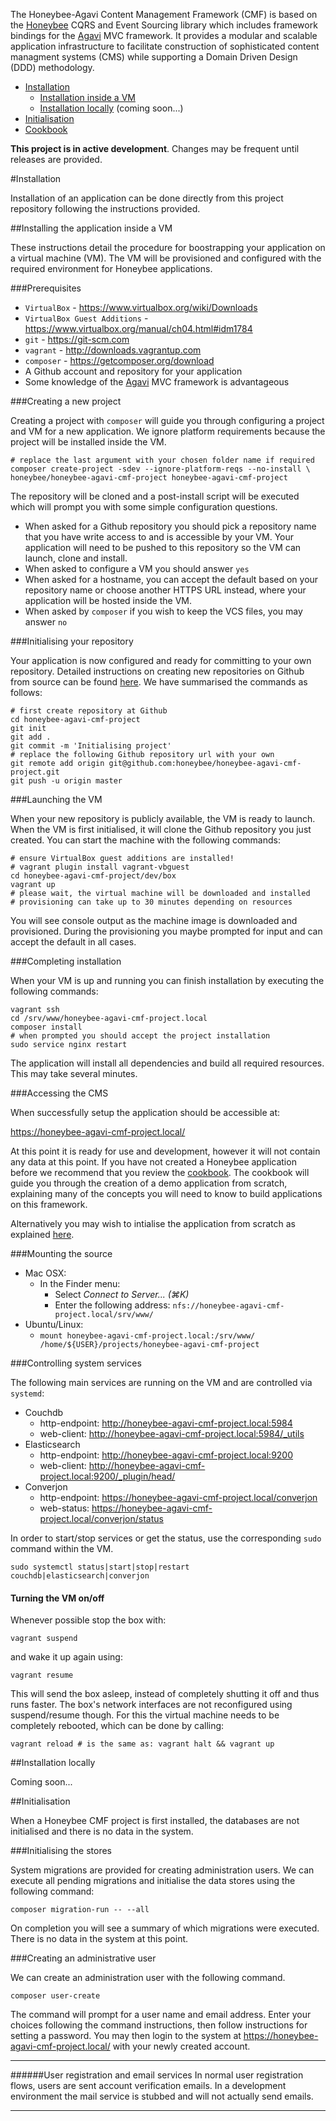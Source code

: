 The Honeybee-Agavi Content Management Framework (CMF) is based on the [Honeybee][1] CQRS and Event Sourcing library which includes framework bindings for the [Agavi][2] MVC framework. It provides a modular and scalable application infrastructure to facilitate construction of sophisticated content managment systems (CMS) while supporting a Domain Driven Design (DDD) methodology.

 * [Installation](#installation)
   * [Installation inside a VM](#installing-the-application-inside-a-vm)
   * [Installation locally](#installation-locally) (coming soon...)
 * [Initialisation](#initialisation)
 * [Cookbook][5]

**This project is in active development**. Changes may be frequent until releases are provided.

#Installation

Installation of an application can be done directly from this project repository following the instructions provided. 

##Installing the application inside a VM

These instructions detail the procedure for boostrapping your application on a virtual machine (VM).  The VM will be provisioned and configured with the required environment for Honeybee applications.

###Prerequisites

 * `VirtualBox` - https://www.virtualbox.org/wiki/Downloads
 * `VirtualBox Guest Additions` - https://www.virtualbox.org/manual/ch04.html#idm1784
 * `git` - https://git-scm.com
 * `vagrant` - http://downloads.vagrantup.com
 * `composer` - https://getcomposer.org/download
 * A Github account and repository for your application
 * Some knowledge of the [Agavi][2] MVC framework is advantageous

###Creating a new project

Creating a project with `composer` will guide you through configuring a project and VM for a new application. We ignore platform requirements because the project will be installed inside the VM.

```shell
# replace the last argument with your chosen folder name if required
composer create-project -sdev --ignore-platform-reqs --no-install \
honeybee/honeybee-agavi-cmf-project honeybee-agavi-cmf-project
```

The repository will be cloned and a post-install script will be executed which will prompt you with some simple configuration questions.

 * When asked for a Github repository you should pick a repository name that you have write access to and is accessible by your VM. Your application will need to be pushed to this repository so the VM can launch, clone and install.
 * When asked to configure a VM you should answer `yes`
 * When asked for a hostname, you can accept the default based on your repository name or choose another HTTPS URL instead, where your application will be hosted inside the VM.
 * When asked by `composer` if you wish to keep the VCS files, you may answer `no`

###Initialising your repository

Your application is now configured and ready for committing to your own repository. Detailed instructions on creating new repositories on Github from source can be found [here][4]. We have summarised the commands as follows:

```shell
# first create repository at Github
cd honeybee-agavi-cmf-project
git init
git add .
git commit -m 'Initialising project'
# replace the following Github repository url with your own
git remote add origin git@github.com:honeybee/honeybee-agavi-cmf-project.git
git push -u origin master
```

###Launching the VM

When your new repository is publicly available, the VM is ready to launch. When the VM is first initialised, it will clone the Github repository you just created. You can start the machine with the following commands:

```shell
# ensure VirtualBox guest additions are installed!
# vagrant plugin install vagrant-vbguest
cd honeybee-agavi-cmf-project/dev/box
vagrant up
# please wait, the virtual machine will be downloaded and installed
# provisioning can take up to 30 minutes depending on resources
```

You will see console output as the machine image is downloaded and provisioned. During the provisioning you maybe prompted for input and can accept the default in all cases.

###Completing installation

When your VM is up and running you can finish installation by executing the following commands:

```shell
vagrant ssh
cd /srv/www/honeybee-agavi-cmf-project.local
composer install 
# when prompted you should accept the project installation
sudo service nginx restart
```

The application will install all dependencies and build all required resources. This may take several minutes.

###Accessing the CMS

When successfully setup the application should be accessible at: 

https://honeybee-agavi-cmf-project.local/ 

At this point it is ready for use and development, however it will not contain any data at this point. If you have not created a Honeybee application before we recommend that you review the [cookbook][5]. The cookbook will guide you through the creation of a demo application from scratch, explaining many of the concepts you will need to know to build applications on this framework.

Alternatively you may wish to intialise the application from scratch as explained [here](#initialisation).

###Mounting the source

 * Mac OSX:
    * In the Finder menu:
      * Select *Connect to Server... (⌘K)*
      * Enter the following address: `nfs://honeybee-agavi-cmf-project.local/srv/www/`
 * Ubuntu/Linux:
   * `mount honeybee-agavi-cmf-project.local:/srv/www/ /home/${USER}/projects/honeybee-agavi-cmf-project`

###Controlling system services

The following main services are running on the VM and are controlled via `systemd`:

 * Couchdb
   * http-endpoint: http://honeybee-agavi-cmf-project.local:5984
   * web-client: http://honeybee-agavi-cmf-project.local:5984/_utils
 * Elasticsearch
   * http-endpoint: http://honeybee-agavi-cmf-project.local:9200
   * web-client: http://honeybee-agavi-cmf-project.local:9200/_plugin/head/
 * Converjon
   * http-endpoint: https://honeybee-agavi-cmf-project.local/converjon
   * web-status: https://honeybee-agavi-cmf-project.local/converjon/status
 
In order to start/stop services or get the status, use the corresponding `sudo` command within the VM.

```shell
sudo systemctl status|start|stop|restart couchdb|elasticsearch|converjon
```

#### Turning the VM on/off

Whenever possible stop the box with:

```shell
vagrant suspend
```

and wake it up again using:

```shell
vagrant resume
```

This will send the box asleep, instead of completely shutting it off and thus runs faster. The box's network interfaces are not reconfigured using suspend/resume though. For this the virtual machine needs to be completely rebooted, which can be done by calling:

```shell
vagrant reload # is the same as: vagrant halt && vagrant up
```

##Installation locally

Coming soon...

##Initialisation

When a Honeybee CMF project is first installed, the databases are not initialised and there is no data in the system.

###Initialising the stores

System migrations are provided for creating administration users. We can execute all pending migrations and initialise the data stores using the following command:

```shell
composer migration-run -- --all
```

On completion you will see a summary of which migrations were executed. There is no data in the system at this point.

###Creating an administrative user

We can create an administration user with the following command.

```shell
composer user-create
```

The command will prompt for a user name and email address. Enter your choices following the command instructions, then follow instructions for setting a password. You may then login to the system at https://honeybee-agavi-cmf-project.local/ with your newly created account.

---
######User registration and email services
In normal user registration flows, users are sent account verification emails. In a development environment the mail service is stubbed and will not actually send emails.

---

[1]: https://github.com/honeybee/honeybee
[2]: https://github.com/agavi/agavi
[3]: https://github.com/honeybee/honeybee-agavi-cmf-project
[4]: https://help.github.com/articles/adding-an-existing-project-to-github-using-the-command-line
[5]: https://github.com/honeybee/honeybee-agavi-cmf-demo/wiki/Introduction
